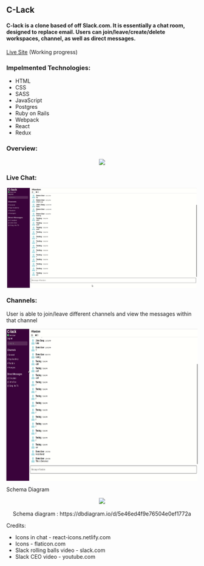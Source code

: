 
## C-Lack
#### C-lack is a clone based of off Slack.com. It is essentially a chat room, designed to replace email. Users can join/leave/create/delete workspaces, channel, as well as direct messages.
<a href="https://c-lack.herokuapp.com">Live Site</a> (Working progress)

### Impelmented Technologies:

- HTML
- CSS
- SASS
- JavaScript
- Postgres
- Ruby on Rails
- Webpack
- React
- Redux

### Overview:

<p align="center">
<img src="app/assets/images/C-lack.gif" width=500  align=center>
</p>

### Live Chat:

<p align="center">
<img src="app/assets/images/C-lackchat.gif" width=500  align=center>
</p>


### Channels:

User is able to join/leave different channels and view the messages within that channel

<p align="center">
<img src="app/assets/images/C-lackchannel.gif" height=400 align=center>
</p>

Schema Diagram

<p align="center">
<img src="https://user-images.githubusercontent.com/50147749/75047593-06d98380-5495-11ea-9297-8710fcbe9363.png" width=500 >
</p>    
<p align="center" >
Schema diagram : https://dbdiagram.io/d/5e46ed4f9e76504e0ef1772a
</p>


Credits:
    
- Icons in chat - react-icons.netlify.com   
- Icons - flaticon.com
- Slack rolling balls video - slack.com
- Slack CEO video - youtube.com
    
